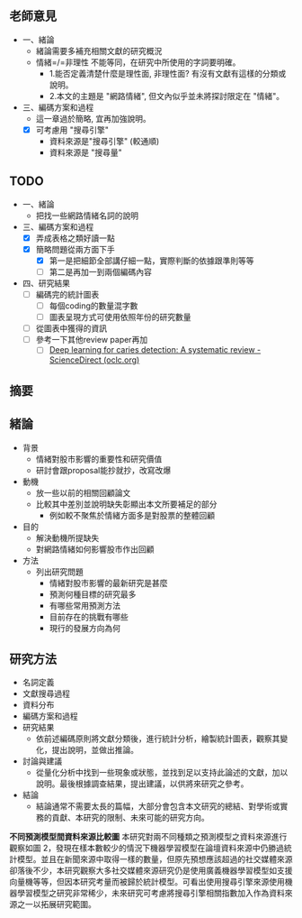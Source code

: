 ## 老師意見
- 一、緒論
	- 緒論需要多補充相關文獻的研究概況
	- 情緒=/=非理性 不能等同，在研究中所使用的字詞要明確。
		- 1.能否定義清楚什麼是理性面, 非理性面? 有沒有文獻有這樣的分類或說明。  
		- 2.本文的主題是 "網路情緒", 但文內似乎並未將探討限定在 "情緒"。
- 三、編碼方案和過程
	- 這一章過於簡略, 宜再加強說明。
	- [x]  可考慮用 "搜尋引擎"  
		- 資料來源是"搜尋引擎" (較通順) 
		- 資料來源是 "搜尋量"

## TODO
- 一、緒論
	- 把找一些網路情緒名詞的說明
- 三、編碼方案和過程
	- [x] 弄成表格之類好讀一點
	- [x] 簡略問題從兩方面下手
		- [x] 第一是把細節全部講仔細一點，實際判斷的依據跟準則等等
		- [ ] 第二是再加一到兩個編碼內容
- 四、研究結果
	- [ ] 編碼完的統計圖表
		- [ ] 每個coding的數量混字數
		- [ ] 圖表呈現方式可使用依照年份的研究數量
	- [ ] 從圖表中獲得的資訊
	- [ ] 參考一下其他review paper再加
		- [ ] [Deep learning for caries detection: A systematic review - ScienceDirect (oclc.org)](https://www-sciencedirect-com.nutc.idm.oclc.org/science/article/pii/S0300571222001725?casa_token=uwRg-NQMf8YAAAAA:wZvbJmec2Tk-qdK5CtqEpbyoil2samW861Q7z-HrxN_6mhcVDoAdBL5zN7R1mzXUp6t6i9OcviQ#bib0063)

## 摘要

## 緒論
- 背景
	- 情緒對股市影響的重要性和研究價值
	- 研討會跟proposal能抄就抄，改寫改爆
- 動機
	- 放一些以前的相關回顧論文
	- 比較其中差別並說明缺失彰顯出本文所要補足的部分
		- 例如較不聚焦於情緒方面多是對股票的整體回顧
- 目的
	- 解決動機所提缺失
	- 對網路情緒如何影響股市作出回顧
- 方法
	- 列出研究問題
		- 情緒對股市影響的最新研究是甚麼
		- 預測何種目標的研究最多
		- 有哪些常用預測方法
		- 目前存在的挑戰有哪些
		- 現行的發展方向為何

## 研究方法
- 名詞定義
- 文獻搜尋過程
- 資料分布
- 編碼方案和過程
- 研究結果
	- 依前述編碼原則將文獻分類後，進行統計分析，繪製統計圖表，觀察其變化，提出說明，並做出推論。
- 討論與建議
	- 從量化分析中找到一些現象或狀態，並找到足以支持此論述的文獻，加以說明。最後根據調查結果，提出建議，以供將來研究之參考。
- 結論
	- 結論通常不需要太長的篇幅，大部分會包含本文研究的總結、對學術或實務的貢獻、本研究的限制、未來可能的研究方向。

**不同預測模型間資料來源比較圖**
本研究對兩不同種類之預測模型之資料來源進行觀察如圖 2，發現在樣本數較少的情況下機器學習模型在論壇資料來源中仍勝過統計模型。並且在新聞來源中取得一樣的數量，但原先預想應該超過的社交媒體來源卻落後不少，本研究觀察大多社交媒體來源研究仍是使用廣義機器學習模型如支援向量機等等，但因本研究考量而被歸於統計模型。可看出使用搜尋引擎來源使用機器學習模型之研究非常稀少，未來研究可考慮將搜尋引擎相關指數加入作為資料來源之一以拓展研究範圍。

